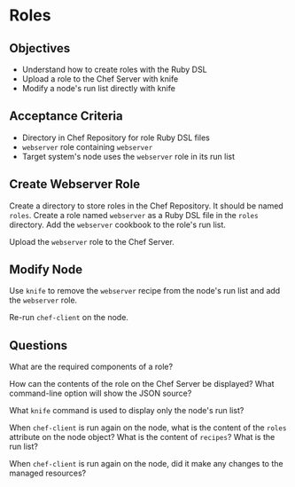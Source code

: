 Roles
======================

## Objectives

* Understand how to create roles with the Ruby DSL
* Upload a role to the Chef Server with knife
* Modify a node's run list directly with knife

## Acceptance Criteria

* Directory in Chef Repository for role Ruby DSL files
* `webserver` role containing `webserver`
* Target system's node uses the `webserver` role in its run list

## Create Webserver Role

Create a directory to store roles in the Chef Repository. It should be
named `roles`. Create a role named `webserver` as a Ruby DSL file in the
`roles` directory. Add the `webserver` cookbook to the role's run list.

Upload the `webserver` role to the Chef Server.

## Modify Node

Use `knife` to remove the `webserver` recipe from the node's run list
and add the `webserver` role.

Re-run `chef-client` on the node.

## Questions

What are the required components of a role?

How can the contents of the role on the Chef Server be displayed? What
command-line option will show the JSON source?

What `knife` command is used to display only the node's run list?

When `chef-client` is run again on the node, what is the content of
the `roles` attribute on the node object? What is the content of
`recipes`? What is the run list?

When `chef-client` is run again on the node, did it make any changes
to the managed resources?
